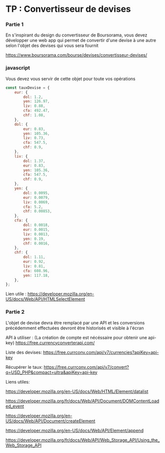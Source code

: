
# TP : Convertisseur de devises

### Partie 1

En s'inspirant du design du convertisseur de Boursorama, vous devez développer une web app  qui permet de convertir d'une devise à une autre selon l'objet des devises qui vous sera fournit

https://www.boursorama.com/bourse/devises/convertisseur-devises/

### javascript
Vous devez vous servir de cette objet pour toute vos opérations 
```javascript
const tauxDevise = {
    eur: {
        dol: 1.2,
        yen: 126.97,
        liv: 0.88,
        cfa: 492.47,
        chf: 1.08,
    },
    dol: {
        eur: 0.83,
        yen: 105.36,
        liv: 0.73,
        cfa: 547.5,
        chf: 0.9,
    },
    liv: {
        dol: 1.37,
        eur: 0.83,
        yen: 105.36,
        cfa: 547.5,
        chf: 0.9,
    },
    yen: {
        dol: 0.0095,
        eur: 0.0079,
        liv: 0.0069,
        cfa: 5.2,
        chf: 0.00853,
    },
    cfa: {
        dol: 0.0018,
        eur: 0.0015,
        liv: 0.0013,
        yen: 0.19,
        chf: 0.0016,
    },
    chf: {
        dol: 1.11,
        eur: 0.92,
        liv: 0.81,
        cfa: 608.96,
        yen: 117.18,
    },
};

```

Lien utile : https://developer.mozilla.org/en-US/docs/Web/API/HTMLSelectElement

### Partie 2 

L'objet de devise devra être remplacé par une API et les conversions précédemment effectuées devront être historisés et visible à l'écran

API à utiliser : (La création de compte est nécéssaire pour obtenir une api-key)
https://free.currencyconverterapi.com/

Liste des devises: https://free.currconv.com/api/v7/currencies?apiKey=api-key

Récupérer le taux:  https://free.currconv.com/api/v7/convert?q=USD_PHP&compact=ultra&apiKey=api-key

Liens utiles:

https://developer.mozilla.org/en-US/docs/Web/HTML/Element/datalist

https://developer.mozilla.org/fr/docs/Web/API/Document/DOMContentLoaded_event

https://developer.mozilla.org/en-US/docs/Web/API/Document/createElement

https://developer.mozilla.org/en-US/docs/Web/API/Element/append

https://developer.mozilla.org/fr/docs/Web/API/Web_Storage_API/Using_the_Web_Storage_API
